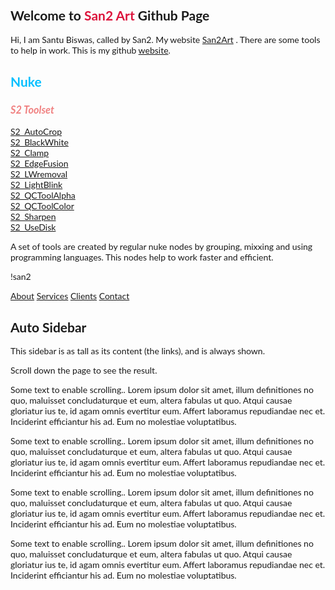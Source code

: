 ## Welcome to <font color=crimson>San2 Art</font> Github Page

Hi, I am Santu Biswas, called by San2. My website [San2Art](https://www.san2.co.in/) . There are some tools to help in work.
This is my github [website](https://san2biswas.github.io/San2Art/).


## <font color=00BFFF>Nuke</font>

### **_<font color=F08080>S2 Toolset</font>_**



[S2_AutoCrop](https://github.com/San2biswas/San2Art/blob/main/S2_AutoCrop_1.nk)<br>
[S2_BlackWhite](https://github.com/San2biswas/San2Art/blob/main/S2_BlackWhite_1.nk)<br>
[S2_Clamp](https://github.com/San2biswas/San2Art/blob/main/S2_Clamp_1.nk)<br>
[S2_EdgeFusion](https://github.com/San2biswas/San2Art/blob/main/S2_EdgeFusion_1.nk)<br>
[S2_LWremoval](https://github.com/San2biswas/San2Art/blob/main/S2_LWremoval_1.nk)<br>
[S2_LightBlink](https://github.com/San2biswas/San2Art/blob/main/S2_LightBlink_1.nk)<br>
[S2_QCToolAlpha](https://github.com/San2biswas/San2Art/blob/main/S2_QCToolAlpha_1.nk)<br>
[S2_QCToolColor](https://github.com/San2biswas/San2Art/blob/main/S2_QCToolColor_1.nk)<br>
[S2_Sharpen](https://github.com/San2biswas/San2Art/blob/main/S2_Sharpen_1.nk)<br>
[S2_UseDisk](https://github.com/San2biswas/San2Art/blob/main/S2_UseDisk_1.nk)<br>



A set of tools are created by regular nuke nodes by grouping, mixxing and using programming languages. This nodes help to work faster and efficient.







!san2



<html>
<head>
<meta name="viewport" content="width=device-width, initial-scale=1">
<style>
body {
  font-family: "Lato", sans-serif;
}

.sidenav {
  width: 130px;
  position: fixed;
  z-index: 1;
  top: 20px;
  left: 10px;
  background: #eee;
  overflow-x: hidden;
  padding: 8px 0;
}

.sidenav a {
  padding: 6px 8px 6px 16px;
  text-decoration: none;
  font-size: 25px;
  color: #2196F3;
  display: block;
}

.sidenav a:hover {
  color: #064579;
}

.main {
  margin-left: 140px; /* Same width as the sidebar + left position in px */
  font-size: 28px; /* Increased text to enable scrolling */
  padding: 0px 10px;
}

@media screen and (max-height: 450px) {
  .sidenav {padding-top: 15px;}
  .sidenav a {font-size: 18px;}
}
</style>
</head>
<body>

<div class="sidenav">
  <a href="#about">About</a>
  <a href="#services">Services</a>
  <a href="#clients">Clients</a>
  <a href="#contact">Contact</a>
</div>

<div class="main">
  <h2>Auto Sidebar</h2>
  <p>This sidebar is as tall as its content (the links), and is always shown.</p>
  <p>Scroll down the page to see the result.</p>
  <p>Some text to enable scrolling.. Lorem ipsum dolor sit amet, illum definitiones no quo, maluisset concludaturque et eum, altera fabulas ut quo. Atqui causae gloriatur ius te, id agam omnis evertitur eum. Affert laboramus repudiandae nec et. Inciderint efficiantur his ad. Eum no molestiae voluptatibus.</p>
  <p>Some text to enable scrolling.. Lorem ipsum dolor sit amet, illum definitiones no quo, maluisset concludaturque et eum, altera fabulas ut quo. Atqui causae gloriatur ius te, id agam omnis evertitur eum. Affert laboramus repudiandae nec et. Inciderint efficiantur his ad. Eum no molestiae voluptatibus.</p>
  <p>Some text to enable scrolling.. Lorem ipsum dolor sit amet, illum definitiones no quo, maluisset concludaturque et eum, altera fabulas ut quo. Atqui causae gloriatur ius te, id agam omnis evertitur eum. Affert laboramus repudiandae nec et. Inciderint efficiantur his ad. Eum no molestiae voluptatibus.</p>
  <p>Some text to enable scrolling.. Lorem ipsum dolor sit amet, illum definitiones no quo, maluisset concludaturque et eum, altera fabulas ut quo. Atqui causae gloriatur ius te, id agam omnis evertitur eum. Affert laboramus repudiandae nec et. Inciderint efficiantur his ad. Eum no molestiae voluptatibus.</p>
</div>  

</body>
</html> 




